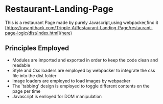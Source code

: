 # Restaurant-Landing-Page
This is a restaurant Page made by purely Javascript,using webpacker,find it [https://raw.githack.com/Tripple-A/Restaurant-Landing-Page/restaurant-page-logic/dist/index.html](here)

## Principles Employed
* Modules are imported and exported in order to keep the code clean and readable
* Style and Css loaders are employed by webpacker to integrate the css file into the dist folder
* Image loaders are employed to load images by webpacker
* The 'tabbing' design is employed to toggle different contents on the page per time
* Javascript is emloyed for DOM manipulation
